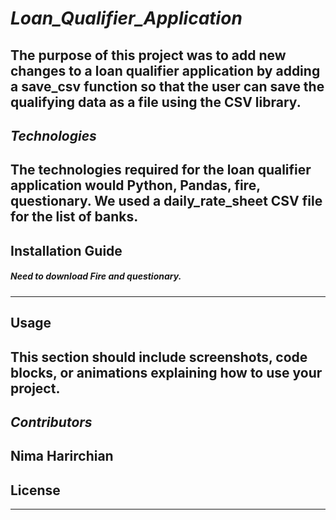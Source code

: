 # *Loan_Qualifier_Application*

The purpose of this project was to add new changes to a loan qualifier application by adding a save_csv function so that the user can save the qualifying data as a file using the CSV library.
---

## *Technologies*
The technologies required for the loan qualifier application would Python, Pandas, fire, questionary. We used a daily_rate_sheet CSV file for the list of banks. 
---
## Installation Guide
##### Need to download Fire and questionary.
---

## Usage
This section should include screenshots, code blocks, or animations explaining how to use your project.
---

## *Contributors*
Nima Harirchian
---

## License
---
